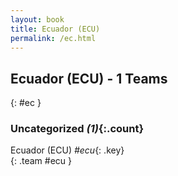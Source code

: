 ```yaml
---
layout: book
title: Ecuador (ECU)
permalink: /ec.html
---
```


## Ecuador (ECU) - 1 Teams
{: #ec }









### Uncategorized _(1)_{:.count}

Ecuador  (ECU)  _#ecu_{: .key} <br>
{: .team #ecu }


 
